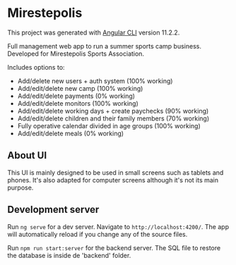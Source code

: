 # Mirestepolis

This project was generated with [Angular CLI](https://github.com/angular/angular-cli) version 11.2.2.

Full management web app to run a summer sports camp business. Developed for Mirestepolis Sports Association.

Includes options to:

- Add/delete new users + auth system (100% working)
- Add/edit/delete new camp (100% working)
- Add/edit/delete payments (0% working)
- Add/edit/delete monitors (100% working)
- Add/edit/delete working days + create paychecks (90% working)
- Add/edit/delete children and their family members (70% working)
- Fully operative calendar divided in age groups (100% working)
- Add/edit/delete meals (0% working)

## About UI

This UI is mainly designed to be used in small screens such as tablets and phones. It's also adapted for computer screens although it's not its main purpose.

## Development server

Run `ng serve` for a dev server. Navigate to `http://localhost:4200/`. The app will automatically reload if you change any of the source files.

Run `npm run start:server` for the backend server. The SQL file to restore the database is inside de 'backend' folder.
